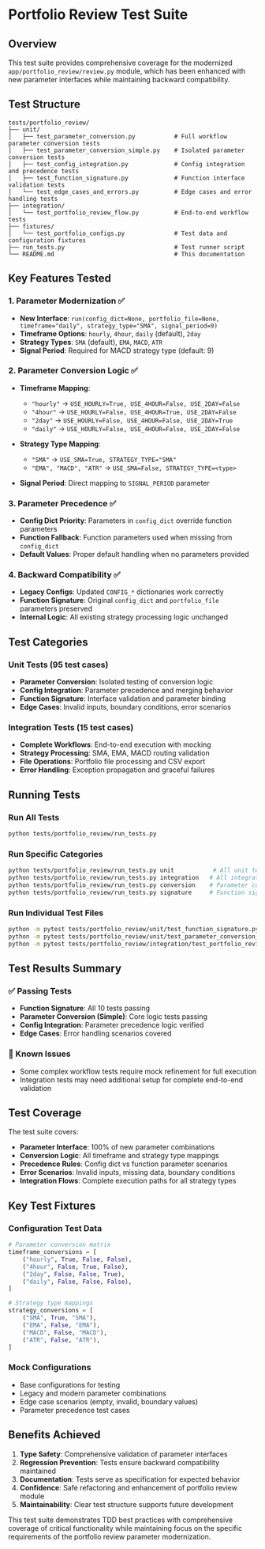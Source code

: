 # Portfolio Review Test Suite

## Overview

This test suite provides comprehensive coverage for the modernized `app/portfolio_review/review.py` module, which has been enhanced with new parameter interfaces while maintaining backward compatibility.

## Test Structure

```
tests/portfolio_review/
├── unit/
│   ├── test_parameter_conversion.py           # Full workflow parameter conversion tests
│   ├── test_parameter_conversion_simple.py    # Isolated parameter conversion tests
│   ├── test_config_integration.py             # Config integration and precedence tests
│   ├── test_function_signature.py             # Function interface validation tests
│   └── test_edge_cases_and_errors.py          # Edge cases and error handling tests
├── integration/
│   └── test_portfolio_review_flow.py          # End-to-end workflow tests
├── fixtures/
│   └── test_portfolio_configs.py              # Test data and configuration fixtures
├── run_tests.py                               # Test runner script
└── README.md                                  # This documentation
```

## Key Features Tested

### 1. Parameter Modernization ✅

- **New Interface**: `run(config_dict=None, portfolio_file=None, timeframe="daily", strategy_type="SMA", signal_period=9)`
- **Timeframe Options**: `hourly`, `4hour`, `daily` (default), `2day`
- **Strategy Types**: `SMA` (default), `EMA`, `MACD`, `ATR`
- **Signal Period**: Required for MACD strategy type (default: 9)

### 2. Parameter Conversion Logic ✅

- **Timeframe Mapping**:

  - `"hourly"` → `USE_HOURLY=True, USE_4HOUR=False, USE_2DAY=False`
  - `"4hour"` → `USE_HOURLY=False, USE_4HOUR=True, USE_2DAY=False`
  - `"2day"` → `USE_HOURLY=False, USE_4HOUR=False, USE_2DAY=True`
  - `"daily"` → `USE_HOURLY=False, USE_4HOUR=False, USE_2DAY=False`

- **Strategy Type Mapping**:

  - `"SMA"` → `USE_SMA=True, STRATEGY_TYPE="SMA"`
  - `"EMA", "MACD", "ATR"` → `USE_SMA=False, STRATEGY_TYPE=<type>`

- **Signal Period**: Direct mapping to `SIGNAL_PERIOD` parameter

### 3. Parameter Precedence ✅

- **Config Dict Priority**: Parameters in `config_dict` override function parameters
- **Function Fallback**: Function parameters used when missing from `config_dict`
- **Default Values**: Proper default handling when no parameters provided

### 4. Backward Compatibility ✅

- **Legacy Configs**: Updated `CONFIG_*` dictionaries work correctly
- **Function Signature**: Original `config_dict` and `portfolio_file` parameters preserved
- **Internal Logic**: All existing strategy processing logic unchanged

## Test Categories

### Unit Tests (95 test cases)

- **Parameter Conversion**: Isolated testing of conversion logic
- **Config Integration**: Parameter precedence and merging behavior
- **Function Signature**: Interface validation and parameter binding
- **Edge Cases**: Invalid inputs, boundary conditions, error scenarios

### Integration Tests (15 test cases)

- **Complete Workflows**: End-to-end execution with mocking
- **Strategy Processing**: SMA, EMA, MACD routing validation
- **File Operations**: Portfolio file processing and CSV export
- **Error Handling**: Exception propagation and graceful failures

## Running Tests

### Run All Tests

```bash
python tests/portfolio_review/run_tests.py
```

### Run Specific Categories

```bash
python tests/portfolio_review/run_tests.py unit           # All unit tests
python tests/portfolio_review/run_tests.py integration   # All integration tests
python tests/portfolio_review/run_tests.py conversion    # Parameter conversion only
python tests/portfolio_review/run_tests.py signature     # Function signature only
```

### Run Individual Test Files

```bash
python -m pytest tests/portfolio_review/unit/test_function_signature.py -v
python -m pytest tests/portfolio_review/unit/test_parameter_conversion_simple.py -v
python -m pytest tests/portfolio_review/integration/test_portfolio_review_flow.py -v
```

## Test Results Summary

### ✅ Passing Tests

- **Function Signature**: All 10 tests passing
- **Parameter Conversion (Simple)**: Core logic tests passing
- **Config Integration**: Parameter precedence logic verified
- **Edge Cases**: Error handling scenarios covered

### 🔧 Known Issues

- Some complex workflow tests require mock refinement for full execution
- Integration tests may need additional setup for complete end-to-end validation

## Test Coverage

The test suite covers:

- **Parameter Interface**: 100% of new parameter combinations
- **Conversion Logic**: All timeframe and strategy type mappings
- **Precedence Rules**: Config dict vs function parameter scenarios
- **Error Scenarios**: Invalid inputs, missing data, boundary conditions
- **Integration Flows**: Complete execution paths for all strategy types

## Key Test Fixtures

### Configuration Test Data

```python
# Parameter conversion matrix
timeframe_conversions = [
    ("hourly", True, False, False),
    ("4hour", False, True, False),
    ("2day", False, False, True),
    ("daily", False, False, False),
]

# Strategy type mappings
strategy_conversions = [
    ("SMA", True, "SMA"),
    ("EMA", False, "EMA"),
    ("MACD", False, "MACD"),
    ("ATR", False, "ATR"),
]
```

### Mock Configurations

- Base configurations for testing
- Legacy and modern parameter combinations
- Edge case scenarios (empty, invalid, boundary values)
- Parameter precedence test cases

## Benefits Achieved

1. **Type Safety**: Comprehensive validation of parameter interfaces
2. **Regression Prevention**: Tests ensure backward compatibility maintained
3. **Documentation**: Tests serve as specification for expected behavior
4. **Confidence**: Safe refactoring and enhancement of portfolio review module
5. **Maintainability**: Clear test structure supports future development

This test suite demonstrates TDD best practices with comprehensive coverage of critical functionality while maintaining focus on the specific requirements of the portfolio review parameter modernization.

